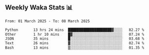 ## Weekly Waka Stats 📊
<!--START_SECTION:waka-->

```txt
From: 01 March 2025 - To: 08 March 2025

Python       13 hrs 24 mins  ████████████████████▓░░░░   82.27 %
Other        1 hr 10 mins    █▓░░░░░░░░░░░░░░░░░░░░░░░   07.24 %
JSON         35 mins         █░░░░░░░░░░░░░░░░░░░░░░░░   03.68 %
Text         26 mins         ▓░░░░░░░░░░░░░░░░░░░░░░░░   02.74 %
Bash         13 mins         ▒░░░░░░░░░░░░░░░░░░░░░░░░   01.35 %
```

<!--END_SECTION:waka-->

<!--

Here are some ideas to get you started:

- 🔭 I’m currently working on (way to add branches committed on)
- 🌱 I’m currently learning Web Frameworks and Machine Learning! (Lisp, JS (react & angular), Python, and __)
- 💬 Ask me about ...
- 📫 How to reach me: 
- 😄 Pronouns: He/Him/His
- ⚡ Fun fact: ...

that-recsys-lab
-->
